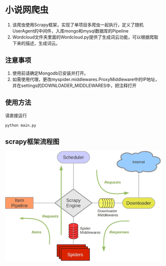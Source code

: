 # 小说网爬虫

1. 该爬虫使用Scrapy框架，实现了单项目多爬虫一起执行，定义了随机UserAgent的中间件，入库mongo和mysql数据库的Pipeline
2. Wordcloud文件夹里面的Wordcloud.py提供了生成词云功能，可以根据爬取下来的描述，生成词云。

## 注意事项

1. 使用前请确定Mongodb已安装并打开。
2. 如需使用代理，更改myspider.middlewares.ProxyMiddleware中的IP地址，并在settings的DOWNLOADER_MIDDLEWARES中，把注释打开
## 使用方法
请直接运行

```
python main.py
```


## scrapy框架流程图
![scrapy](https://github.com/zxk0029/crawl/blob/master/scrapy.jpg)


